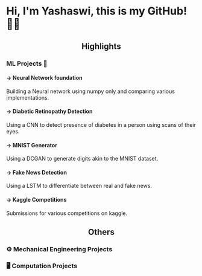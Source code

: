 <h1> Hi, I'm Yashaswi, this is my GitHub! 👨‍💻 </h1>

<h2><p align="center"><strong>Highlights</strong></p></h2>
<h3> ML Projects 🤖 </h2>
<h4>-> Neural Network foundation</h4> Building a Neural network using numpy only and comparing various implementations.</p> 
<h4>-> Diabetic Retinopathy Detection</h4> Using a CNN to detect presence of diabetes in a person using scans of their eyes. </p>
<h4>-> MNIST Generator</h4> Using a DCGAN to generate digits akin to the MNIST dataset.</p>
<h4>-> Fake News Detection</h4> Using a LSTM to differentiate between real and fake news. </p>
<h4>-> Kaggle Competitions</h4> Submissions for various competitions on kaggle. </p>

<h2><p align="center"><strong>Others</strong></p></h2>
<h3>⚙️ Mechanical Engineering Projects</h2>
<h3>🖥️ Computation Projects</h2>
